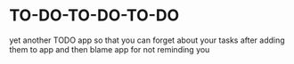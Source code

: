 # TO-DO-TO-DO-TO-DO

yet another TODO app so that you can forget about your tasks after adding them to app and then blame app for not reminding you